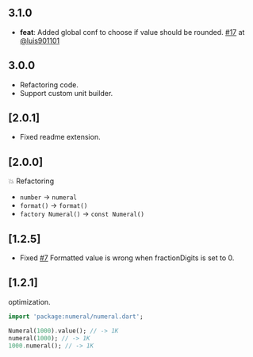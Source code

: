 ## 3.1.0

- **feat**: Added global conf to choose if value should be rounded. [#17](https://github.com/medz/numeral.dart/pull/17) at [@luis901101](https://github.com/luis901101)

## 3.0.0

- Refactoring code.
- Support custom unit builder.

## [2.0.1]

- Fixed readme extension.

## [2.0.0]

💥 Refactoring

- `number` -> `numeral`
- `format()` -> `format()`
- `factory Numeral()` -> `const Numeral()`

## [1.2.5]

- Fixed [#7](https://github.com/medz/numeral.dart/issues/7) Formatted value is wrong when fractionDigits is set to 0.

## [1.2.1]

optimization.

```dart
import 'package:numeral/numeral.dart';

Numeral(1000).value(); // -> 1K
numeral(1000); // -> 1K
1000.numeral(); // -> 1K
```
